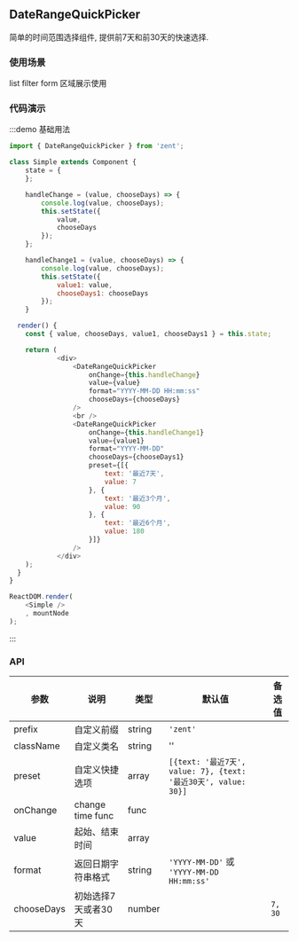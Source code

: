 ## DateRangeQuickPicker

简单的时间范围选择组件, 提供前7天和前30天的快速选择.

### 使用场景

list filter form 区域展示使用

### 代码演示

:::demo 基础用法
```js
import { DateRangeQuickPicker } from 'zent';

class Simple extends Component {
	state = {
	};

	handleChange = (value, chooseDays) => {
		console.log(value, chooseDays);
		this.setState({
			value,
			chooseDays
		});
	};

	handleChange1 = (value, chooseDays) => {
		console.log(value, chooseDays);
		this.setState({
			value1: value,
			chooseDays1: chooseDays
		});
	}

  render() {
    const { value, chooseDays, value1, chooseDays1 } = this.state;

    return (
			<div>
				<DateRangeQuickPicker
					onChange={this.handleChange}
					value={value}
					format="YYYY-MM-DD HH:mm:ss"
					chooseDays={chooseDays}
				/>
				<br />
				<DateRangeQuickPicker
					onChange={this.handleChange1}
					value={value1}
					format="YYYY-MM-DD"
					chooseDays={chooseDays1}
					preset={[{
						text: '最近7天',
						value: 7
					}, {
						text: '最近3个月',
						value: 90
					}, {
						text: '最近6个月',
						value: 180
					}]}
				/>
			</div>
    );
  }
}

ReactDOM.render(
	<Simple />
	, mountNode
);

```
:::


### API

| 参数            | 说明               | 类型             | 默认值      | 备选值     |
|------          |------              |------            |--------    |--------   |
| prefix         | 自定义前缀           | string          | `'zent'`    |           |
| className      | 自定义类名          | string            |   ''      |              |
| preset         | 自定义快捷选项      | array          | `[{text: '最近7天', value: 7}, {text: '最近30天', value: 30}]`    |           |
| onChange       | change time func  | func          |         |              |
| value          | 起始、结束时间       | array        |           |             |
| format         | 返回日期字符串格式   |  string      |   `'YYYY-MM-DD'` 或 `'YYYY-MM-DD HH:mm:ss'`   |           |
| chooseDays     | 初始选择7天或者30天  |  number      |           |   `7, 30 `       |
